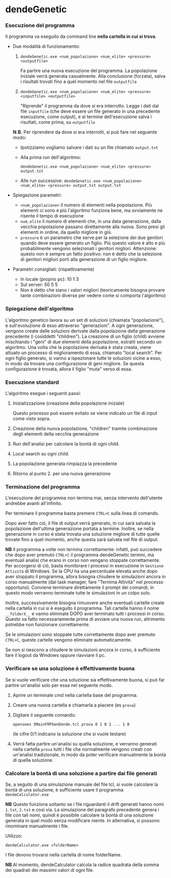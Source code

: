 # dendeGenetic
### Esecuzione del programma

Il programma va eseguito da command line **nella cartella in cui si trova**.

- Due modalità di funzionamento:

  1. `dendeGenetic.exe <num_popolazione> <num_elite> <pressure> <outputfile>`

     Fa partire una nuova esecuzione del programma. La popolazione iniziale verrà generata casualmente. Alla conclusione (forzata), salva i risultati trovati fino a quel momento nel file `outputfile`

  2. `dendeGenetic.exe <num_popolazione> <num_elite> <pressure> <inputfile> <outputfile>`

     "Riprende" il programma da dove si era interrotto. Legge i dati dal file `inputfile` (che deve essere un file generato in una precedente esecuzione, come output), e al termine dell'esecuzione salva i risultati, come prima, su `outputfile`

  **N.B.** Per riprendere da dove si era interrotti, si può fare nel seguente modo:

  -	Ipotizziamo vogliamo salvare i dati su un file chiamato `output.txt`
  
  - Alla prima run dell'algoritmo: 

    `dendeGenetic.exe <num_popolazione> <num_elite> <pressure> output.txt`

  -	Alle run successive:
`dendeGenetic.exe <num_popolazione> <num_elite> <pressure> output.txt output.txt` 
  
- Spiegazione parametri:

  - `<num_popolazione>` il numero di elementi nella popolazione. Più elementi ci sono e più l'algoritmo funziona bene, ma ovviamente ne risente il tempo di esecuzione
  - `num_elite` il numero di elementi che, in una data generazione, dalla vecchia popolazione passano direttamente alla nuova. Sono presi gli elementi in ordine, da quello migliore in giù.
  - `pressure` è un parametro che serve per la selezione dei due genitori quando deve essere generato un figlio. Più questo valore è alto e più probabilmente vengono selezionati i genitori migliori. Attenzione: questo non è sempre un fatto positivo: non è detto che la selezione di genitori migliori porti alla generazione di un figlio migliore.

- Parametri consigliati: (rispettivamente)

  - In locale (proprio pc): 10 1 3
  - Sul server: 50 5 5
  - Non è detto che siano i valori migliori (teoricamente bisogna provare tante combinazioni diverse per vedere come si comporta l'algoritmo)

### Spiegazione dell'algoritmo

L'algoritmo genetico lavora su un set di soluzioni (chiamata "popolazione"), e sull'evoluzione di esso attraverso "generazioni". A ogni generazione, vengono create delle soluzioni derivate dalla popolazione della generazione precedente (i cosiddetti "children"). La creazione di un figlio (child) avviene mischiando i "geni" di due elementi della popolazione, estratti secondo un algoritmo. Una volta che la popolazione derivata è stata creata, viene attuato un processo di miglioramento di essa, chiamato "local search". Per ogni figlio generato, si vanno a ispezionare tutte le soluzioni vicine a esso, in modo da trovare una configurazione di geni migliore. Se questa configurazione è trovata, allora il figlio "muta" verso di essa.

### Esecuzione standard

L'algoritmo esegue i seguenti passi:

1. Inizializzazione (creazione della popolazione iniziale)

   Questo processo può essere evitato se viene indicato un file di input come visto sopra.

2. Creazione della nuova popolazione, "children" tramite combinazione degli elementi della vecchia generazione
3. Run dell'analisi per calcolare la bontà di ogni child.
4. Local search su ogni child.
5. La popolazione generata rimpiazza la precedente
6. Ritorno al punto 2. per una nuova generazione

### Terminazione del programma

L'esecuzione del programma non termina mai, senza intervento dell'utente andrebbe avanti all'infinito.

Per terminare il programma basta premere `CTRL+C` sulla linea di comando.

Dopo aver fatto ciò, il file di output verrà generato, in cui sarà salvata la popolazione dell'ultima generazione portata a termine. Inoltre, se nella generazione in corso è stata trovata una soluzione migliore di tutte quelle trovate fino a quel momento, anche questa sarà salvata nel file di output.

**NB** Il programma a volte non termina correttamente: infatti, può succedere che dopo aver premuto `CTRL+C` il programma dendeGenetic termini, ma eventuali analisi che erano in corso non vengano stoppate correttamente. Per accorgersi di ciò, basta monitorare i processi in esecuzione in `Gestione Attività` di Windows. Se la CPU ha una percentuale elevata anche dopo aver stoppato il programma, allora bisogna chiudere le simulazioni ancora in corso manualmente (dal task manager, fare "Termina Attività" nel processo opportuno). Conviene terminare direttamente il prompt dei comandi, in questo modo verranno terminate tutte le simulazioni in un colpo solo.

Inoltre, successivamente bisogna rimuovere anche eventuali cartelle create nella cartella in cui si è eseguito il programma. Tali cartelle hanno il nome `__folderX__` e vanno eliminate DOPO aver terminato tutti i processi in corso. Questo va fatto necessariamente prima di avviare una nuova run, altrimento potrebbe non funzionare correttamente. 

Se le simulazioni sono stoppate tutte correttamente dopo aver premuto `CTRL+C`, queste cartelle vengono eliminate automaticamente.

Se non si riescono a chiudere le simulazioni ancora in corso, è sufficiente fare il logout da Windows oppure riavviare il pc.

### Verificare se una soluzione è effettivamente buona

Se si vuole verificare che una soluzione sia effettivamente buona, si può far partire un'analisi solo per essa nel seguente modo.

1. Aprire un terminale cmd nella cartella base del programma.

2. Creare una nuova cartella e chiamarla a piacere (es `prova`)

3. Digitare il seguente comando:

    `opensees 5MainFRPGenDende.tcl prova 0 1 0 1 ... 1 0`

   (le cifre 0/1 indicano la soluzione che si vuole testare)

4. Verrà fatta partire un'analisi su quella soluzione, e verranno generati nella cartella `prova` tutti i file che normalmente vengono creati con un'analisi tradizionale, in modo da poter verificare manualmente la bontà di quella soluzione.

### Calcolare la bontà di una soluzione a partire dai file generati

Se, a seguito di una simulazione manuale del file tcl, si vuole calcolare la bontà di una soluzione, è sufficiente usare il programma `dendeCalculator.exe`

**NB** Questo funziona soltanto se i file riguardanti il drift generati hanno nomi `1.txt`, `2.txt` e così via. La simulazione del paragrafo precedente genera i file con tali nomi, quindi è possibile calcolare la bontà di una soluzione generata in quel modo senza modificare niente. In alternativa, si possono rinominare manualmente i file.

Utilizzo:

`dendeCalculator.exe <folderName>` 

I file devono trovarsi nella cartella di nome folderName.

**NB** Al momento, dendeCalculator calcola la radice quadrata della somma dei quadrati dei massimi valori di ogni file.